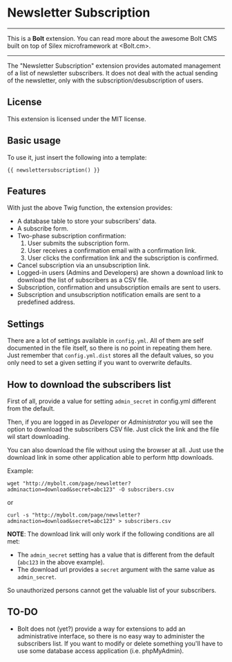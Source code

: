 Newsletter Subscription
=======================

---

This is a **Bolt** extension. You can read more about the awesome Bolt CMS built on top of Silex microframework at <Bolt.cm>. 

---

The "Newsletter Subscription" extension provides automated management of a list of newsletter subscribers. It does not deal with the actual sending of the newsletter, only with the subscription/desubscription of users.  

License
-------

This extension is licensed under the MIT license.


Basic usage
-----------

To use it, just insert the following into a template:

    {{ newslettersubscription() }}

    
Features
--------

With just the above Twig function, the extension provides:

- A database table to store your subscribers' data.
- A subscribe form.
- Two-phase subscription confirmation:
    1. User submits the subscription form.
    2. User receives a confirmation email with a confirmation link.
    3. User clicks the confirmation link and the subscription is confirmed.
- Cancel subscription via an unsubscription link.
- Logged-in users (Admins and Developers) are shown a download link to download the list of subscribers as a CSV file.
- Subscription, confirmation and unsubscription emails are sent to users.
- Subscription and unsubscription notification emails are sent to a predefined address.    

Settings
--------

There are a lot of settings available in `config.yml`. All of them are self documented in the file itself, so there is no point in repeating them here. Just remember that `config.yml.dist` stores all the default values, so you only need to set a given setting if you want to overwrite defaults.

How to download the subscribers list
------------------------------------

First of all, provide a value for setting `admin_secret` in config.yml different from the default.

Then, if you are logged in as *Developer* or *Administrator* you will see the option to download the subscribers CSV file. Just click the link and the file wil start downloading.  
 
You can also download the file without using the browser at all. Just use the download link in some other application able to perform http downloads. 

Example:

    wget "http://mybolt.com/page/newsletter?adminaction=download&secret=abc123" -O subscribers.csv  
    
or 
    
    curl -s "http://mybolt.com/page/newsletter?adminaction=download&secret=abc123" > subscribers.csv

**NOTE**: The download link will only work if the following conditions are all met:

- The `admin_secret` setting has a value that is different from the default (`abc123` in the above example).
- The download url provides a `secret` argument with the same value as `admin_secret`.

So unauthorized persons cannot get the valuable list of your subscribers. 


TO-DO
-----

- Bolt does not (yet?) provide a way for extensions to add an administrative interface, so there is no easy way to administer the subscribers list. If you want to modify or delete something you'll have to use some database access application (i.e. phpMyAdmin).

 
     

